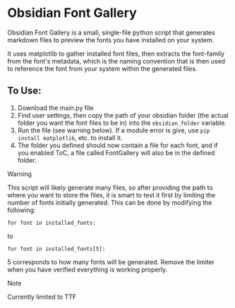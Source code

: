 # Obsidian Font Gallery

Obsidian Font Gallery is a small, single-file python script that generates markdown files to preview the fonts you have installed on your system.

It uses matplotlib to gather installed font files, then extracts the font-family from the font's metadata, which is the naming convention that is then used to reference the font from your system within the generated files.

## To Use:

1. Download the main.py file
2. Find user settings, then copy the path of your obsidian folder (the actual folder you want the font files to be in) into the ```obsidian_folder``` variable.
3. Run the file (see warning below). If a module error is give, use  ```pip install matplotlib```, etc. to install it.
4. The folder you defined should now contain a file for each font, and if you enabled ToC, a file called FontGallery will also be in the defined folder.
   

> [!Warning]
> This script will likely generate many files, so after providing the path to where you want to store the files, it is smart to test it first by limiting the number of fonts initially generated. This can be done by modifying the following:
> ```
> for font in installed_fonts:
> ```
> to
> ```
> for font in installed_fonts[5]:
>```
> 5 corresponds to how many fonts will be generated. Remove the limiter when you have verified everything is working properly.

> [!Note]
> Currently limited to TTF